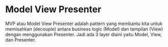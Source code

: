 # Model View Presenter
MVP atau Model View Presenter adalah pattern yang membantu kita untuk memisahkan (decouple) antara business logic (Model) dan tampilan (View) dengan menggunakan Presenter. Jadi ada 3 layer disini yaitu Model, View, dan Presenter.
